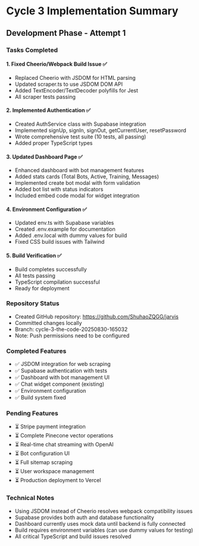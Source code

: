 # Cycle 3 Implementation Summary

## Development Phase - Attempt 1

### Tasks Completed

#### 1. Fixed Cheerio/Webpack Build Issue ✅
- Replaced Cheerio with JSDOM for HTML parsing
- Updated scraper.ts to use JSDOM DOM API
- Added TextEncoder/TextDecoder polyfills for Jest
- All scraper tests passing

#### 2. Implemented Authentication ✅
- Created AuthService class with Supabase integration
- Implemented signUp, signIn, signOut, getCurrentUser, resetPassword
- Wrote comprehensive test suite (10 tests, all passing)
- Added proper TypeScript types

#### 3. Updated Dashboard Page ✅
- Enhanced dashboard with bot management features
- Added stats cards (Total Bots, Active, Training, Messages)
- Implemented create bot modal with form validation
- Added bot list with status indicators
- Included embed code modal for widget integration

#### 4. Environment Configuration ✅
- Updated env.ts with Supabase variables
- Created .env.example for documentation
- Added .env.local with dummy values for build
- Fixed CSS build issues with Tailwind

#### 5. Build Verification ✅
- Build completes successfully
- All tests passing
- TypeScript compilation successful
- Ready for deployment

### Repository Status
- Created GitHub repository: https://github.com/ShuhaoZQGG/jarvis
- Committed changes locally
- Branch: cycle-3-the-code-20250830-165032
- Note: Push permissions need to be configured

### Completed Features
- ✅ JSDOM integration for web scraping
- ✅ Supabase authentication with tests
- ✅ Dashboard with bot management UI
- ✅ Chat widget component (existing)
- ✅ Environment configuration
- ✅ Build system fixed

### Pending Features
- ⏳ Stripe payment integration
- ⏳ Complete Pinecone vector operations
- ⏳ Real-time chat streaming with OpenAI
- ⏳ Bot configuration UI
- ⏳ Full sitemap scraping
- ⏳ User workspace management
- ⏳ Production deployment to Vercel

### Technical Notes
- Using JSDOM instead of Cheerio resolves webpack compatibility issues
- Supabase provides both auth and database functionality
- Dashboard currently uses mock data until backend is fully connected
- Build requires environment variables (can use dummy values for testing)
- All critical TypeScript and build issues resolved

<!-- FEATURES_STATUS: PARTIAL_COMPLETE -->
